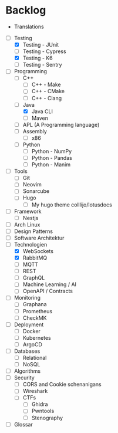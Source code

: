 # Backlog

- Translations

- [ ] Testing
  - [x] Testing - JUnit
  - [ ] Testing - Cypress
  - [x] Testing - K6
  - [ ] Testing - Sentry
- [ ] Programming
  - [ ] C++
    - [ ] C++ - Make
    - [ ] C++ - CMake
    - [ ] C++ - Clang
  - [ ] Java
    - [x] Java CLI
    - [ ] Maven
  - [ ] APL (A Programming language)
  - [ ] Assembly
    - [ ] x86
  - [ ] Python
    - [ ] Python - NumPy
    - [ ] Python - Pandas
    - [ ] Python - Manim
- [ ] Tools
  - [ ] Git
  - [ ] Neovim
  - [ ] Sonarcube
  - [ ] Hugo
    - [ ] My hugo theme colllijo/lotusdocs
- [ ] Framework
  - [ ] Nestjs
- [ ] Arch Linux
- [ ] Design Patterns
- [ ] Software Architektur
- [ ] Technologien
  - [x] WebSockets
  - [x] RabbitMQ
  - [ ] MQTT
  - [ ] REST
  - [ ] GraphQL
  - [ ] Machine Learning / AI
  - [ ] OpenAPI / Contracts
- [ ] Monitoring
  - [ ] Graphana
  - [ ] Prometheus
  - [ ] CheckMK
- [ ] Deployment
  - [ ] Docker
  - [ ] Kubernetes
  - [ ] ArgoCD
- [ ] Databases
  - [ ] Relational
  - [ ] NoSQL
- [ ] Algorithms
- [ ] Security
  - [ ] CORS and Cookie schenanigans
  - [ ] Wireshark
  - [ ] CTFs
    - [ ] Ghidra
    - [ ] Pwntools
    - [ ] Stenography
- [ ] Glossar
